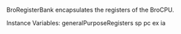 BroRegisterBank encapsulates the registers of the BroCPU.

Instance Variables:
	generalPurposeRegisters	<IntegerArray>
	sp	<Integer>
	pc	<Integer>
	ex	<Integer>
	ia	<Integer>